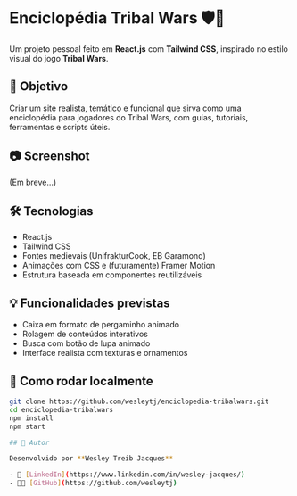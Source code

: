 # Enciclopédia Tribal Wars 🛡️📜

Um projeto pessoal feito em **React.js** com **Tailwind CSS**, inspirado no estilo visual do jogo **Tribal Wars**.

## 🎯 Objetivo

Criar um site realista, temático e funcional que sirva como uma enciclopédia para jogadores do Tribal Wars, com guias, tutoriais, ferramentas e scripts úteis.

## 📷 Screenshot

(Em breve...)


## 🛠️ Tecnologias

- React.js
- Tailwind CSS
- Fontes medievais (UnifrakturCook, EB Garamond)
- Animações com CSS e (futuramente) Framer Motion
- Estrutura baseada em componentes reutilizáveis

## 💡 Funcionalidades previstas

- Caixa em formato de pergaminho animado
- Rolagem de conteúdos interativos
- Busca com botão de lupa animado
- Interface realista com texturas e ornamentos

## 🚀 Como rodar localmente

```bash
git clone https://github.com/wesleytj/enciclopedia-tribalwars.git
cd enciclopedia-tribalwars
npm install
npm start

## 📌 Autor

Desenvolvido por **Wesley Treib Jacques**

- 💼 [LinkedIn](https://www.linkedin.com/in/wesley-jacques/)
- 🧑‍💻 [GitHub](https://github.com/wesleytj)